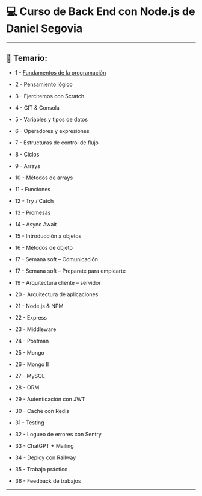 # :computer: Curso de Back End con Node.js de Daniel Segovia

---

## :book: Temario:

- 1 - [Fundamentos de la programación](https://github.com/eugenia1984/BackEnd-Node.js-con-Daniel-Segovia/blob/main/teoria/01-fundamentos-de-la-programacion.md)

- 2 - [Pensamiento lógico](https://github.com/eugenia1984/BackEnd-Node.js-con-Daniel-Segovia/blob/main/teoria/02-pensamiento-logico.md)

- 3 - Ejercitemos con Scratch

- 4 - GIT & Consola

- 5 - Variables y tipos de datos

- 6 - Operadores y expresiones

- 7 - Estructuras de control de flujo

- 8 - Ciclos

- 9 - Arrays

- 10 - Métodos de arrays

- 11 - Funciones

- 12 - Try / Catch

- 13 - Promesas

- 14 - Async Await

- 15 - Introducción a objetos

- 16 - Métodos de objeto

- 17 - Semana soft – Comunicación

- 17 - Semana soft – Preparate para emplearte

- 19 - Arquitectura cliente – servidor

- 20 - Arquitectura de aplicaciones

- 21 - Node.js & NPM

- 22 - Express

- 23 - Middleware

- 24 - Postman

- 25 - Mongo

- 26 - Mongo II

- 27 - MySQL

- 28 - ORM

- 29 - Autenticación con JWT

- 30 - Cache con Redis

- 31 - Testing

- 32 - Logueo de errores con Sentry

- 33 - ChatGPT + Mailing

- 34 - Deploy con Railway

- 35 - Trabajo práctico

- 36 - Feedback de trabajos

---
